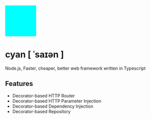 ![cyan](./cyan.png)

# cyan [ ˈsaɪən ]

Node.js, Faster, cheaper, better web framework written in Typescript

## Features

- Decorator-based HTTP Router
- Decorator-based HTTP Parameter Injection
- Decorator-based Dependency Injection
- Decorator-based Repository